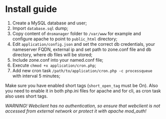 # Install guide

1. Create a MySQL database and user;
2. Import `database.sql` dump;
3. Copy content of `dnsmanager` folder to `/var/www` for example and configure apache to point to `public_html` directory;
4. Edit `application/config.json` and set the correct db credentials, your nameserver FQDN, external ip and set path to zone.conf file and db directory, where db files will be stored;
5. Include zone.conf into your named.conf file;
6. Execute `chmod +x application/cron.php`;
7. Add new cron task `/path/to/application/cron.php -c processqueue` with interval 5 minutes;

Make sure you have enabled short tags (`short_open_tag` must be On). Also you need to enable it in both php.ini files for apache and for cli, as cron task also uses short tags.

*WARNING! Webclient has no authentication, so ensure that webclient is not accessed from external network or protect it with apache mod_auth!*
